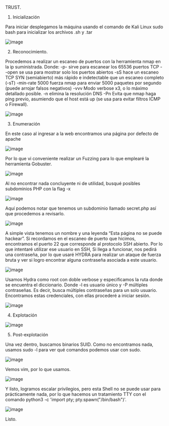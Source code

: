 TRUST.

1.	Inicialización

Para iniciar desplegamos la máquina usando el comando de Kali Linux sudo bash para inicializar los archivos .sh y .tar
 
![image](https://github.com/user-attachments/assets/6c3f298c-4cb8-4653-a002-eb1a91419487)

2.	Reconocimiento.

Procedemos a realizar un escaneo de puertos con la herramienta nmap en la ip suministrada. Donde:
-p- sirve para escanear los 65536 puertos TCP 
--open se usa para mostrar solo los puertos abiertos
-sS hace un escaneo TCP SYN (semiabierto) más rápido e indetectable que un escaneo completo (-sT)
-min-rate 5000 fuerza nmap para enviar 5000 paquetes por segundo (puede arrojar falsos negativos)
-vvv Modo verbose x3, o lo máximo detallado posible.
-n elimina la resolución DNS
-Pn Evita que nmap haga ping previo, asumiendo que el host está up (se usa para evitar filtros ICMP o Firewall).
 
![image](https://github.com/user-attachments/assets/6f30d808-016c-4d1c-8d9f-39a9f2bbb3e2)

3.	Enumeración

En este caso al ingresar a la web encontramos una página por defecto de apache  

![image](https://github.com/user-attachments/assets/78ca1fd6-de48-4027-b221-3e523c05ea31)


Por lo que vi conveniente realizar un  Fuzzing para lo que emplearé la herramienta Gobuster.
 
![image](https://github.com/user-attachments/assets/6784a090-dd7a-4da8-8fd0-5b03521f36d9)

Al no encontrar nada concluyente ni de utilidad, busqué posibles subdominios PHP con la flag -x

![image](https://github.com/user-attachments/assets/ea76499d-8092-41aa-8185-66d92a844208)

 
Aquí podemos notar que tenemos un subdominio llamado secret.php así que procedemos a revisarlo. 
 
![image](https://github.com/user-attachments/assets/1f7b58f3-b645-42e1-9d50-01e48fd1bcc7)


A simple vista tenemos un nombre y una leyenda “Esta página no se puede hackear”.
Si recordamos en el escaneo de puerto que hicimos, encontramos el puerto 22 que corresponde al protocolo SSH abierto.
Por lo que intentaré utilizar ese usuario en SSH, Si llega a funcionar, nos pedirá una contraseña, por lo que usaré  HYDRA para realizar un ataque de fuerza bruta y ver si logro encontrar alguna contraseña asociada a este usuario.

![image](https://github.com/user-attachments/assets/0451b6aa-b29b-40fd-ac0f-7fe6ca15cf4b)

Usamos  Hydra  como root con doble verbose y especificamos la ruta donde se encuentra el diccionario.
Donde -l  es usuario único y -P múltiples contraseñas. Es decir, busca múltiples contraseñas para un solo usuario.
Encontramos estas credenciales, con ellas procederé a iniciar sesión.

![image](https://github.com/user-attachments/assets/416c3635-3863-41ac-918c-84e621c31e56)
 
4.	Explotación

![image](https://github.com/user-attachments/assets/d9a84573-7162-414c-9875-581d128a0bd0)

5.	Post-explotación

Una vez dentro, buscamos binarios SUID.
Como no encontramos nada, usamos  sudo -l para ver qué comandos podemos usar con sudo.

![image](https://github.com/user-attachments/assets/476ba70e-5d20-46d6-a049-c5f2462e33e3)

Vemos vim, por lo que usamos.

![image](https://github.com/user-attachments/assets/1a8ee49a-677b-49ba-955d-659d191cf4b7)

Y listo, logramos escalar privilegios, pero esta Shell no se puede usar para prácticamente nada, por lo que hacemos un tratamiento TTY con el comando python3 -c 'import pty; pty.spawn("/bin/bash")'.

![image](https://github.com/user-attachments/assets/86c0f812-f6e1-462f-bb22-5c3df65ccbf2)
 
Listo.
